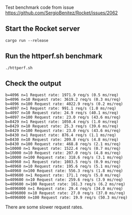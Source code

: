 Test benchmark code from issue https://github.com/SergioBenitez/Rocket/issues/2062

## Start the Rocket server

`cargo run --release`

## Run the httperf.sh benchmark

`./httperf.sh`

## Check the output

    b=4096 n=1 Request rate: 1971.9 req/s (0.5 ms/req)
    b=4096 n=10 Request rate: 3619.2 req/s (0.3 ms/req)
    b=4096 n=100 Request rate: 4022.9 req/s (0.2 ms/req)
    b=4097 n=1 Request rate: 991.1 req/s (1.0 ms/req)
    b=4097 n=10 Request rate: 24.9 req/s (40.1 ms/req)
    b=4097 n=100 Request rate: 23.0 req/s (43.6 ms/req)
    b=8429 n=1 Request rate: 1050.4 req/s (1.0 ms/req)
    b=8429 n=10 Request rate: 25.3 req/s (39.6 ms/req)
    b=8429 n=100 Request rate: 23.0 req/s (43.6 ms/req)
    b=8430 n=1 Request rate: 876.4 req/s (1.1 ms/req)
    b=8430 n=10 Request rate: 209.8 req/s (4.8 ms/req)
    b=8430 n=100 Request rate: 468.8 req/s (2.1 ms/req)
    b=10000 n=1 Request rate: 1522.4 req/s (0.7 ms/req)
    b=10000 n=10 Request rate: 207.0 req/s (4.8 ms/req)
    b=10000 n=100 Request rate: 318.6 req/s (3.1 ms/req)
    b=40960 n=1 Request rate: 1083.5 req/s (0.9 ms/req)
    b=40960 n=10 Request rate: 195.6 req/s (5.1 ms/req)
    b=40960 n=100 Request rate: 556.3 req/s (1.8 ms/req)
    b=409600 n=1 Request rate: 171.1 req/s (5.8 ms/req)
    b=409600 n=10 Request rate: 259.6 req/s (3.9 ms/req)
    b=409600 n=100 Request rate: 161.3 req/s (6.2 ms/req)
    b=4096000 n=1 Request rate: 29.4 req/s (34.0 ms/req)
    b=4096000 n=10 Request rate: 27.0 req/s (37.0 ms/req)
    b=4096000 n=100 Request rate: 19.9 req/s (50.3 ms/req)

There are some slower request rates.  
